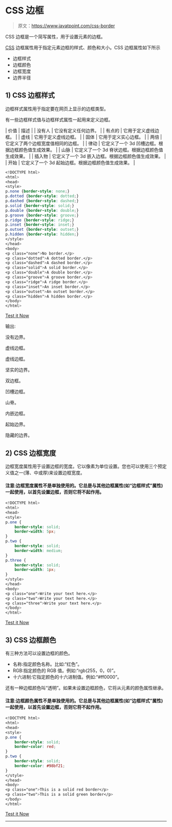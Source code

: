 # CSS 边框

> 原文：<https://www.javatpoint.com/css-border>

CSS 边框是一个简写属性，用于设置元素的边框。

[CSS](https://www.javatpoint.com/css-tutorial) 边框属性用于指定元素边框的样式、颜色和大小。CSS 边框属性如下所示

*   边框样式
*   边框颜色
*   边框宽度
*   边界半径

## 1) CSS 边框样式

边框样式属性用于指定要在网页上显示的边框类型。

有一些边框样式值与边框样式属性一起用来定义边框。

| 价值 | 描述 |
| 没有人 | 它没有定义任何边界。 |
| 有点的 | 它用于定义虚线边框。 |
| 虚线 | 它用于定义虚线边框。 |
| 固体 | 它用于定义实心边框。 |
| 两倍 | 它定义了两个边框宽度值相同的边框。 |
| 律动 | 它定义了一个 3d 凹槽边框。根据边框颜色值生成效果。 |
| 山脉 | 它定义了一个 3d 脊状边框。根据边框颜色值生成效果。 |
| 插入物 | 它定义了一个 3d 嵌入边框。根据边框颜色值生成效果。 |
| 开始 | 它定义了一个 3d 起始边框。根据边框颜色值生成效果。 |

```css
<!DOCTYPE html>
<html>
<head>
<style>
p.none {border-style: none;}
p.dotted {border-style: dotted;}
p.dashed {border-style: dashed;}
p.solid {border-style: solid;}
p.double {border-style: double;}
p.groove {border-style: groove;}
p.ridge {border-style: ridge;}
p.inset {border-style: inset;}
p.outset {border-style: outset;}
p.hidden {border-style: hidden;}
</style>
</head>
<body>
<p class="none">No border.</p>
<p class="dotted">A dotted border.</p>
<p class="dashed">A dashed border.</p>
<p class="solid">A solid border.</p>
<p class="double">A double border.</p>
<p class="groove">A groove border.</p>
<p class="ridge">A ridge border.</p>
<p class="inset">An inset border.</p>
<p class="outset">An outset border.</p>
<p class="hidden">A hidden border.</p>
</body>
</html>

```

[Test it Now](https://www.javatpoint.com/oprweb/test.jsp?filename=cssborder1)

输出:

没有边界。

虚线边框。

虚线边框。

坚实的边界。

双边框。

凹槽边框。

山脊。

内嵌边框。

起始边界。

隐藏的边界。

## 2) CSS 边框宽度

边框宽度属性用于设置边框的宽度。它以像素为单位设置。您也可以使用三个预定义值之一(薄、中或厚)来设置边框宽度。

#### 注意:边框宽度属性不是单独使用的。它总是与其他边框属性(如“边框样式”属性)一起使用，以首先设置边框，否则它将不起作用。

```css
<!DOCTYPE html>
<html>
<head>
<style>
p.one {
    border-style: solid;
    border-width: 5px;
}
p.two {
    border-style: solid;
    border-width: medium;
}
p.three {
    border-style: solid;
    border-width: 1px;
}
</style>
</head>
<body>
<p class="one">Write your text here.</p>
<p class="two">Write your text here.</p>
<p class="three">Write your text here.</p>
</body>
</html>

```

[Test it Now](https://www.javatpoint.com/oprweb/test.jsp?filename=cssborder2)

## 3) CSS 边框颜色

有三种方法可以设置边框的颜色。

*   名称:指定颜色名称。比如:“红色”。
*   RGB:指定颜色的 RGB 值。例如:“rgb(255，0，0)”。
*   十六进制:它指定颜色的十六进制值。例如:“#ff0000”。

还有一种边框颜色叫“透明”。如果未设置边框颜色，它将从元素的颜色属性继承。

#### 注意:边框颜色属性不是单独使用的。它总是与其他边框属性(如“边框样式”属性)一起使用，以首先设置边框，否则它将不起作用。

```css
<!DOCTYPE html>
<html>
<head>
<style>
p.one {
    border-style: solid;
    border-color: red;
}
p.two {
    border-style: solid;
    border-color: #98bf21;
} 
</style>
</head>
<body>
<p class="one">This is a solid red border</p>
<p class="two">This is a solid green border</p>
</body>
</html>

```

[Test it Now](https://www.javatpoint.com/oprweb/test.jsp?filename=cssborder3)

* * *